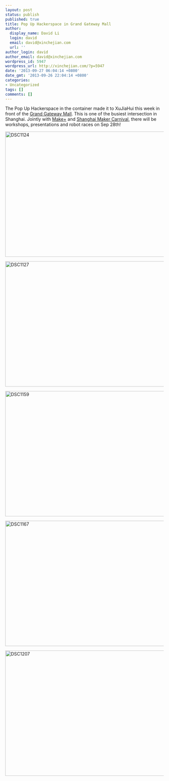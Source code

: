 ```yaml
---
layout: post
status: publish
published: true
title: Pop Up Hackerspace in Grand Gateway Mall
author:
  display_name: David Li
  login: david
  email: david@xinchejian.com
  url: ''
author_login: david
author_email: david@xinchejian.com
wordpress_id: 5947
wordpress_url: http://xinchejian.com/?p=5947
date: '2013-09-27 06:04:14 +0800'
date_gmt: '2013-09-26 22:04:14 +0800'
categories:
- Uncategorized
tags: []
comments: []
---
```

<p>The Pop Up Hackerspace in the container made it to XuJiaHui this week in front of the <a href="http://en.wikipedia.org/wiki/Grand_Gateway_Shanghai">Grand Gateway Mall</a>. This is one of the busiest intersection in Shanghai. Jointly with <a href="http://makeplus.org">Make+</a> and <a href="http://shanghaimakercarnival.com/sh-en/index.aspx">Shanghai Maker Carnival</a>, there will be workshops, presentations and robot races on Sep 28th!</p></p>
<p><img style="display:block; margin-left:auto; margin-right:auto;" src="http://xinchejian.com/wp-content/uploads/2013/09/DSC1124.jpg" alt="DSC1124" title="_DSC1124.jpg" border="0" width="600" height="398" /></p></p>
<p><img style="display:block; margin-left:auto; margin-right:auto;" src="http://xinchejian.com/wp-content/uploads/2013/09/DSC1127.jpg" alt="DSC1127" title="_DSC1127.jpg" border="0" width="600" height="398" /></p></p>
<p><img style="display:block; margin-left:auto; margin-right:auto;" src="http://xinchejian.com/wp-content/uploads/2013/09/DSC1159.jpg" alt="DSC1159" title="_DSC1159.jpg" border="0" width="600" height="398" /></p></p>
<p><img style="display:block; margin-left:auto; margin-right:auto;" src="http://xinchejian.com/wp-content/uploads/2013/09/DSC1167.jpg" alt="DSC1167" title="_DSC1167.jpg" border="0" width="600" height="398" /></p></p>
<p><img style="display:block; margin-left:auto; margin-right:auto;" src="http://xinchejian.com/wp-content/uploads/2013/09/DSC1207.jpg" alt="DSC1207" title="_DSC1207.jpg" border="0" width="600" height="398" /></p></p>
